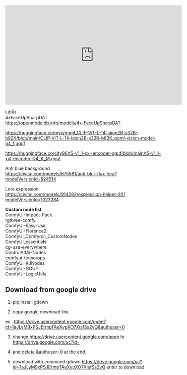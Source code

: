 <iframe width="560" height="315" src="https://www.youtube.com/embed/KzARTPebgT4?si=oxJQBvJZLl87zNrm" title="YouTube video player" frameborder="0" allow="accelerometer; autoplay; clipboard-write; encrypted-media; gyroscope; picture-in-picture; web-share" referrerpolicy="strict-origin-when-cross-origin" allowfullscreen></iframe>

แปะลิ้ง <br>
4xFaceUpSharpDAT <br>
https://openmodeldb.info/models/4x-FaceUpSharpDAT <br>


https://huggingface.co/mys/ggml_CLIP-ViT-L-14-laion2B-s32B-b82K/blob/main/CLIP-ViT-L-14-laion2B-s32B-b82K_ggml-vision-model-q4_1.gguf <br>

https://huggingface.co/city96/t5-v1_1-xxl-encoder-gguf/blob/main/t5-v1_1-xxl-encoder-Q4_K_M.gguf <br>

Anti blue background <br>
https://civitai.com/models/675581/anti-blur-flux-lora?modelVersionId=824514 <br>

Lora expression <br>
https://civitai.com/models/914282/expression-helper-20?modelVersionId=1023284 <br>


**Custom node list** <br>
ComfyUI-Impact-Pack <br>
rgthree-comfy <br>
ComfyUI-Easy-Use <br>
ComfyUI-Florence2 <br>
ComfyUI_Comfyroll_CustomNodes <br>
ComfyUI_essentials <br>
cg-use-everywhere <br>
ControlAltAI-Nodes <br>
comfyui-tensorops <br>
ComfyUI-KJNodes <br>
ComfyUI-GGUF <br>
ComfyUI-LogicUtils <br>

## Download from google drive

1. pip install gdown

2. copy google download link

ex . https://drive.usercontent.google.com/open?id=1aJLyM9xPSJErmpTAeXypXO7XisfSs2vQ&authuser=0

3. change https://drive.usercontent.google.com/open to https://drive.google.com/uc?id=

4. and delete &authuser=0 at the end

5. download with command gdown https://drive.google.com/uc?id=1aJLyM9xPSJErmpTAeXypXO7XisfSs2vQ
enter to download